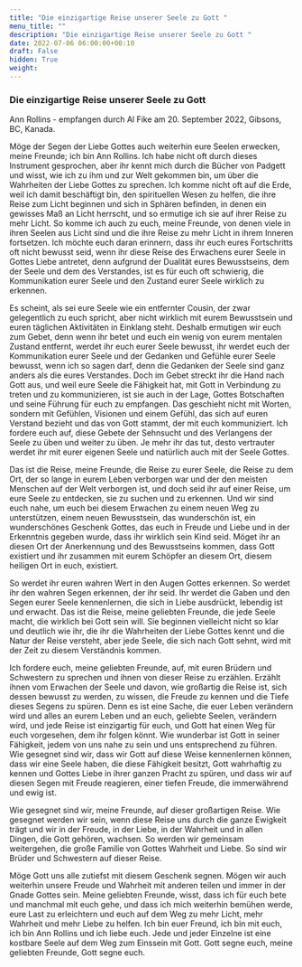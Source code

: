 ```yaml
---
title: "Die einzigartige Reise unserer Seele zu Gott "
menu_title: ""
description: "Die einzigartige Reise unserer Seele zu Gott "
date: 2022-07-06 06:00:00+00:10
draft: False
hidden: True
weight:
---
```

### Die einzigartige Reise unserer Seele zu Gott 

Ann Rollins - empfangen durch Al Fike am 20. September 2022, Gibsons, BC, Kanada.

Möge der Segen der Liebe Gottes auch weiterhin eure Seelen erwecken, meine Freunde; ich bin Ann Rollins. Ich habe nicht oft durch dieses Instrument gesprochen, aber ihr kennt mich durch die Bücher von Padgett und wisst, wie ich zu ihm und zur Welt gekommen bin, um über die Wahrheiten der Liebe Gottes zu sprechen. Ich komme nicht oft auf die Erde, weil ich damit beschäftigt bin, den spirituellen Wesen zu helfen, die ihre Reise zum Licht beginnen und sich in Sphären befinden, in denen ein gewisses Maß an Licht herrscht, und so ermutige ich sie auf ihrer Reise zu mehr Licht. So komme ich auch zu euch, meine Freunde, von denen viele in ihren Seelen aus Licht sind und die ihre Reise zu mehr Licht in ihrem Inneren fortsetzen. Ich möchte euch daran erinnern, dass ihr euch eures Fortschritts oft nicht bewusst seid, wenn ihr diese Reise des Erwachens eurer Seele in Gottes Liebe antretet, denn aufgrund der Dualität eures Bewusstseins, dem der Seele und dem des Verstandes, ist es für euch oft schwierig, die Kommunikation eurer Seele und den Zustand eurer Seele wirklich zu erkennen. 

Es scheint, als sei eure Seele wie ein entfernter Cousin, der zwar gelegentlich zu euch spricht, aber nicht wirklich mit eurem Bewusstsein und euren täglichen Aktivitäten in Einklang steht. Deshalb ermutigen wir euch zum Gebet, denn wenn ihr betet und euch ein wenig von eurem mentalen Zustand entfernt, werdet ihr euch eurer Seele bewusst, ihr werdet euch der Kommunikation eurer Seele und der Gedanken und Gefühle eurer Seele bewusst, wenn ich so sagen darf, denn die Gedanken der Seele sind ganz anders als die eures Verstandes. Doch im Gebet streckt ihr die Hand nach Gott aus, und weil eure Seele die Fähigkeit hat, mit Gott in Verbindung zu treten und zu kommunizieren, ist sie auch in der Lage, Gottes Botschaften und seine Führung für euch zu empfangen. Das geschieht nicht mit Worten, sondern mit Gefühlen, Visionen und einem Gefühl, das sich auf euren Verstand bezieht und das von Gott stammt, der mit euch kommuniziert. Ich fordere euch auf, diese Gebete der Sehnsucht und des Verlangens der Seele zu üben und weiter zu üben. Je mehr ihr das tut, desto vertrauter werdet ihr mit eurer eigenen Seele und natürlich auch mit der Seele Gottes. 

Das ist die Reise, meine Freunde, die Reise zu eurer Seele, die Reise zu dem Ort, der so lange in eurem Leben verborgen war und der den meisten Menschen auf der Welt verborgen ist, und doch seid ihr auf einer Reise, um eure Seele zu entdecken, sie zu suchen und zu erkennen. Und wir sind euch nahe, um euch bei diesem Erwachen zu einem neuen Weg zu unterstützen, einem neuen Bewusstsein, das wunderschön ist, ein wunderschönes Geschenk Gottes, das euch in Freude und Liebe und in der Erkenntnis gegeben wurde, dass ihr wirklich sein Kind seid. Möget ihr an diesen Ort der Anerkennung und des Bewusstseins kommen, dass Gott existiert und ihr zusammen mit eurem Schöpfer an diesem Ort, diesem heiligen Ort in euch, existiert. 

So werdet ihr euren wahren Wert in den Augen Gottes erkennen. So werdet ihr den wahren Segen erkennen, der ihr seid. Ihr werdet die Gaben und den Segen eurer Seele kennenlernen, die sich in Liebe ausdrückt, lebendig ist und erwacht. Das ist die Reise, meine geliebten Freunde, die jede Seele macht, die wirklich bei Gott sein will. Sie beginnen vielleicht nicht so klar und deutlich wie ihr, die ihr die Wahrheiten der Liebe Gottes kennt und die Natur der Reise versteht, aber jede Seele, die sich nach Gott sehnt, wird mit der Zeit zu diesem Verständnis kommen. 

Ich fordere euch, meine geliebten Freunde, auf, mit euren Brüdern und Schwestern zu sprechen und ihnen von dieser Reise zu erzählen. Erzählt ihnen vom Erwachen der Seele und davon, wie großartig die Reise ist, sich dessen bewusst zu werden, zu wissen, die Freude zu kennen und die Tiefe dieses Segens zu spüren. Denn es ist eine Sache, die euer Leben verändern wird und alles an eurem Leben und an euch, geliebte Seelen, verändern wird, und jede Reise ist einzigartig für euch, und Gott hat einen Weg für euch vorgesehen, dem ihr folgen könnt. Wie wunderbar ist Gott in seiner Fähigkeit, jedem von uns nahe zu sein und uns entsprechend zu führen. Wie gesegnet sind wir, dass wir Gott auf diese Weise kennenlernen können, dass wir eine Seele haben, die diese Fähigkeit besitzt, Gott wahrhaftig zu kennen und Gottes Liebe in ihrer ganzen Pracht zu spüren, und dass wir auf diesen Segen mit Freude reagieren, einer tiefen Freude, die immerwährend und ewig ist.

Wie gesegnet sind wir, meine Freunde, auf dieser großartigen Reise. Wie gesegnet werden wir sein, wenn diese Reise uns durch die ganze Ewigkeit trägt und wir in der Freude, in der Liebe, in der Wahrheit und in allen Dingen, die Gott gehören, wachsen. So werden wir gemeinsam weitergehen, die große Familie von Gottes Wahrheit und Liebe. So sind wir Brüder und Schwestern auf dieser Reise. 

Möge Gott uns alle zutiefst mit diesem Geschenk segnen. Mögen wir auch weiterhin unsere Freude und Wahrheit mit anderen teilen und immer in der Gnade Gottes sein. Meine geliebten Freunde, wisst, dass ich für euch bete und manchmal mit euch gehe, und dass ich mich weiterhin bemühen werde, eure Last zu erleichtern und euch auf dem Weg zu mehr Licht, mehr Wahrheit und mehr Liebe zu helfen. Ich bin euer Freund, ich bin mit euch, ich bin Ann Rollins und ich liebe euch. Jede und jeder Einzelne ist eine kostbare Seele auf dem Weg zum Einssein mit Gott. Gott segne euch, meine geliebten Freunde, Gott segne euch.